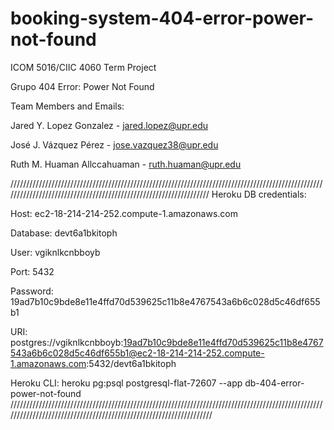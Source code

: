 # booking-system-404-error-power-not-found
ICOM 5016/CIIC 4060 Term Project

Grupo 404 Error: Power Not Found

Team Members and Emails:

Jared Y. Lopez Gonzalez - jared.lopez@upr.edu

José J. Vázquez Pérez - jose.vazquez38@upr.edu

Ruth M. Huaman Allccahuaman - ruth.huaman@upr.edu

//////////////////////////////////////////////////////////////////////////////////////////////////////////////////////////////////////////////////////////////////
Heroku DB credentials:

Host: ec2-18-214-214-252.compute-1.amazonaws.com

Database: devt6a1bkitoph

User: vgiknlkcnbboyb

Port: 5432

Password: 19ad7b10c9bde8e11e4ffd70d539625c11b8e4767543a6b6c028d5c46df655b1

URI: postgres://vgiknlkcnbboyb:19ad7b10c9bde8e11e4ffd70d539625c11b8e4767543a6b6c028d5c46df655b1@ec2-18-214-214-252.compute-1.amazonaws.com:5432/devt6a1bkitoph

Heroku CLI: heroku pg:psql postgresql-flat-72607 --app db-404-error-power-not-found
///////////////////////////////////////////////////////////////////////////////////////////////////////////////////////////////////////////////////////////////////
